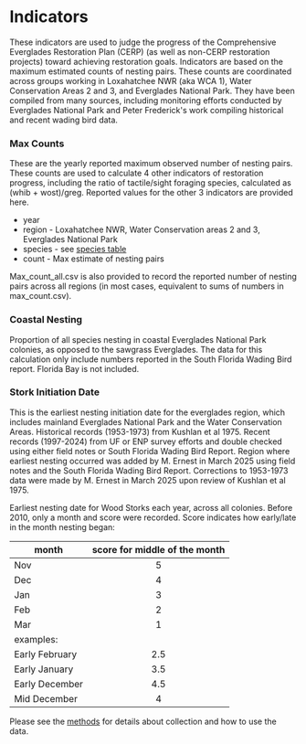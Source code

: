 # Indicators

These indicators are used to judge the progress of the Comprehensive Everglades Restoration Plan (CERP) (as well as non-CERP restoration projects) toward achieving restoration goals. Indicators are based on the maximum estimated counts of nesting pairs. These counts are coordinated across groups working in Loxahatchee NWR (aka WCA 1), Water Conservation Areas 2 and 3, and Everglades National Park. They have been compiled from many sources, including monitoring efforts conducted by Everglades National Park and Peter Frederick's work compiling historical and recent wading bird data.

### Max Counts
These are the yearly reported maximum observed number of nesting pairs. These counts are used to calculate 4 other indicators of restoration progress, including the ratio of tactile/sight foraging species, calculated as (whib + wost)/greg. Reported values for the other 3 indicators are provided here.

* year
* region - Loxahatchee NWR, Water Conservation areas 2 and 3, Everglades National Park
* species - see [species table](../SiteandMethods/species_list.csv)
* count - Max estimate of nesting pairs

Max_count_all.csv is also provided to record the reported number of nesting pairs across all regions (in most cases, equivalent to sums of numbers in max_count.csv).

### Coastal Nesting
Proportion of all species nesting in coastal Everglades National Park colonies, as opposed to the sawgrass Everglades. The data for this calculation only include numbers reported in the South Florida Wading Bird report. Florida Bay is not included.

### Stork Initiation Date

This is the earliest nesting initiation date for the everglades region, which includes mainland Everglades National Park and the Water Conservation Areas. Historical records (1953-1973) from Kushlan et al 1975. Recent records (1997-2024) from UF or ENP survey efforts and double checked using either field notes or South Florida Wading Bird Report. Region where earliest nesting occurred was added by M. Ernest in March 2025 using field notes and the South Florida Wading Bird Report. Corrections to 1953-1973 data were made by M. Ernest in March 2025 upon review of Kushlan et al 1975. 

Earliest nesting date for Wood Storks each year, across all colonies. Before 2010, only a month and score were recorded. Score indicates how early/late in the month nesting began:

|month|score for middle of the month|
|---------------|:-------------------------------:|
|Nov  |	5                           |
|Dec  |	4                           |
|Jan  |	3                           |
|Feb  |	2                           |
|Mar  |	1                           |
|examples:                          | 	
|Early February|	2.5               |
|Early January |	3.5               |
|Early December|	4.5               |
|Mid December  |	4                 |  


Please see the [methods](https://everglades-wading-bird-data.netlify.app/) for details about collection and how to use the data.